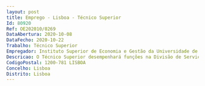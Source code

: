 ```yaml
--- 
layout: post
title: Emprego - Lisboa - Técnico Superior
Id: 80920
Ref: OE202010/0269
DataAbertura: 2020-10-08
DataFecho: 2020-10-22
Trabalho: Técnico Superior
Empregador: Instituto Superior de Economia e Gestão da Universidade de Lisboa
Descricao: O Técnico Superior desempenhará funções na Divisão de Serviços Recursos Humanos, da Direção de Serviços Financeiros e Administrativos, do Instituto Superior de Economia e Gestão da Universidade de Lisboa, designadamente a)	assegurar a gestão de todo o tipo de processos e de atos referentes aos trabalhadores do ISEG independentemente do tipo de vínculo ou da carreira onde estão inseridos, de acordo designadamente com o seguinte perfil de competências i.	No âmbito do recrutamento e seleção de pessoal ii.	Nos processos de avaliação (SIADAP) e formação de pessoal iii.	No processamento de vencimentos e bolsas, e no apuramento dos valores a pagar e a entregariv.	ao nível das retenções legais e facultativas v.	Na preparação de reportes mensais e periódicos obrigatórios vi.	No desenvolvimento da medicina no trabalho vii.	No controlo da assiduidade, das férias e das faltas viii.	Na organização dos processos individuais de arquivo dos trabalhadores ix.	Na utilização da ferramenta SAP para a organização e gestão dos recursos humanos x.	Na organização dos processos de aposentação xi.	Na instrução e organização dos acidentes em serviço xii.	Na preparação de declarações sobre a situação profissional dos trabalhadores xiii.	Em outros assuntos ligados à gestão corrente dos recursos humanos.
CodigoPostal: 1200-781 LISBOA
Concelho: Lisboa
Distrito: Lisboa
--- 
```

